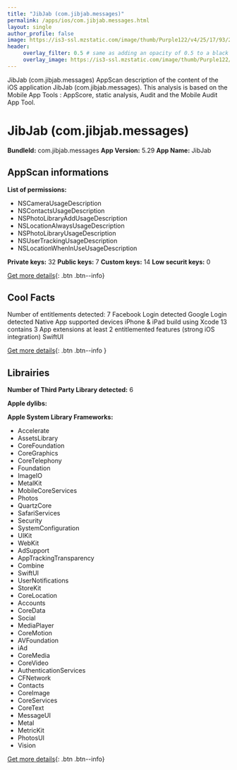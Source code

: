 ```yaml
---
title: "JibJab (com.jibjab.messages)"
permalink: /apps/ios/com.jibjab.messages.html
layout: single
author_profile: false
image: https://is3-ssl.mzstatic.com/image/thumb/Purple122/v4/25/17/93/25179323-9274-e0a2-4543-99d1ca44b5cf/AppIcon-0-1x_U007emarketing-0-0-0-7-0-0-85-220.png/512x512bb.jpg
header: 
     overlay_filter: 0.5 # same as adding an opacity of 0.5 to a black background
     overlay_image: https://is3-ssl.mzstatic.com/image/thumb/Purple122/v4/25/17/93/25179323-9274-e0a2-4543-99d1ca44b5cf/AppIcon-0-1x_U007emarketing-0-0-0-7-0-0-85-220.png/512x512bb.jpg
---
```

JibJab (com.jibjab.messages) AppScan description of the content of the iOS application JibJab (com.jibjab.messages). This analysis is based on the Mobile App Tools : AppScore, static analysis, Audit and the Mobile Audit App Tool.

# JibJab (com.jibjab.messages)

**BundleId:** com.jibjab.messages
**App Version:** 5.29
**App Name:** JibJab


## AppScan informations 

**List of permissions:** 
- NSCameraUsageDescription
- NSContactsUsageDescription
- NSPhotoLibraryAddUsageDescription
- NSLocationAlwaysUsageDescription
- NSPhotoLibraryUsageDescription
- NSUserTrackingUsageDescription
- NSLocationWhenInUseUsageDescription
  
  
**Private keys:** 32
**Public keys:** 7
**Custom keys:** 14
**Low securit keys:** 0
  
[Get more details](/pricing.html){: .btn .btn--info}

## Cool Facts

Number of entitlements detected: 7
Facebook Login detected
Google Login detected
Native App
supported devices iPhone & iPad
build using Xcode 13
contains 3 App extensions
at least 2 entitlemented features (strong iOS integration)
SwiftUI
  
[Get more details](/pricing.html){: .btn .btn--info }

## Librairies 
**Number of Third Party Library detected:** 6


**Apple dylibs:**


**Apple System Library Frameworks:**
- Accelerate
- AssetsLibrary
- CoreFoundation
- CoreGraphics
- CoreTelephony
- Foundation
- ImageIO
- MetalKit
- MobileCoreServices
- Photos
- QuartzCore
- SafariServices
- Security
- SystemConfiguration
- UIKit
- WebKit
- AdSupport
- AppTrackingTransparency
- Combine
- SwiftUI
- UserNotifications
- StoreKit
- CoreLocation
- Accounts
- CoreData
- Social
- MediaPlayer
- CoreMotion
- AVFoundation
- iAd
- CoreMedia
- CoreVideo
- AuthenticationServices
- CFNetwork
- Contacts
- CoreImage
- CoreServices
- CoreText
- MessageUI
- Metal
- MetricKit
- PhotosUI
- Vision


  
[Get more details](/pricing.html){: .btn .btn--info}

